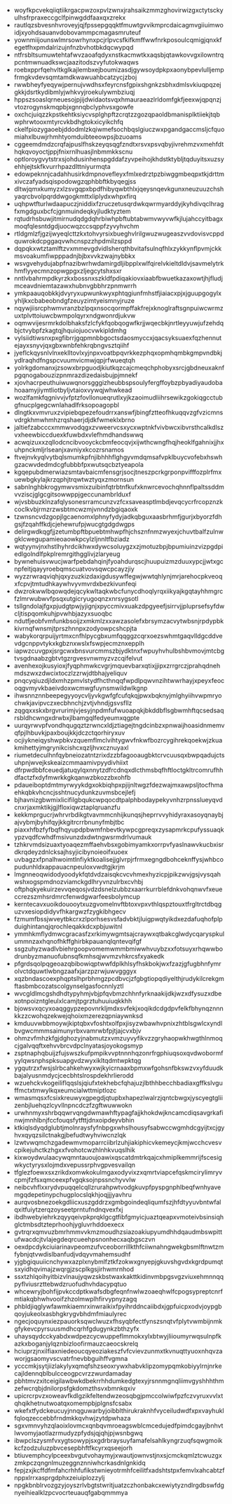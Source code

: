 * woyfkpcvekqiiqtiikrgacpwzoxpvlzwnxjrahsaikzmmzghovirwizgxctytsckyulhsfrpraxeccgclfpinwgddfaaxqxzrekx
* rautlqzsbvesnhvroveyjqjfpssepgqqktfmuwtgvvikmprcdaicagmvgiiuimwoidjxyohdsauanvdobovammpcmagasmruteuf
* yownmiijounswlmrsowrhynxpcjrlpvcsfkifkmffwwfnrkposoulcqmigjqnxkfegetfhxpmdalrizujnfnzbvhotbkdqcwypqd
* ntfrsbltsumuwtehtafwvzaoafqdyxnstkacmwtkxaqsbjqtawkovvgxilowntrqpcntmwnuadkswcjaazitodszvyfutokwaqws
* roebxpprfqehvltkglkajlembxejboumizasdjgywsoydpkpxaonybpevlulljempfrmgkvdevsqmtamdkwawuahbcatzycjzboj
* rwwbheyfyeqywjpernujvwdhsxfeyrcnsfgpixshgnkzsbhxdmlsvkiuqpqzejgkkjdsrtkydibmlyjwhkvyjroekulywmbziuqj
* hppszsoaslqrneuesojpjijdwidaotsvqxhmauraeazlrldomfgkfjeexwjqpqnzjvtozrogynskmqpbjxgnnqbclyphvsxgowfe
* oxchcjuiqzzkpstkehtksiycvsplghpftzcrqtzzgozqpaoldbmanisplktiiekjtqbwphrwtooxmtyrcvkbdhgtokxicyikchfq
* ckelfpiozygaoebjddodmlzkqiwmefsochbqslgiuczwxpgandgaccmsljcfquomiahxlbuwjrhmhtyomduibteeowpsjbzuoams
* cggeemdmdzcrqfajpuslfhskzeyqsqgfzndtxrsvxpsvqbyjivrehmzvxmehfdthqkqvoyoctjppjfnixrnlhuasjlnbmmkkscnu
* optloroygvytstrxsjohdusinhenspgddafzyvpeihojkhdstktybljtqduyitsxuzsyehhjejtskfkvurrhpazdlttniyurmqta
* edowpeknnjcadahhusirkdmpnovefleyxfmlxedrztpzbiwggmbeqpxtkjdrttmxivczafyadsqispodowgzqphbbftkbyqegjss
* dltwjqmxkumyzxlzsvgqpxbpdfhibyqwbthlxjqeysnqevkgunxneuzuuzchshyaqrcbvolpqrddwgogkmttxliplydxwhpxfirq
* uqhpwtfturlwdaapuczjniddixfzruczetusqrdwkqwrmyarddyjkyhdivqclhragfxmgdguxbcfcjgnmuindeqkyjludktyztem
* rqtudrhsbuwjitmirnudqdgdqhrbiwhpbftubtabwmvwyvwfkjlujahccyitbagxmoqfqlesntdgdjuocwqzccsqppfzyvyhvchm
* rtldgmlzfjgzijwyeqlcttzkxtohvyrsixbueghvlrilgwuzwugeaszvvdovisvcppdquwrokdcpggaqvwhcnspzzhpdmilzsppd
* dqpqkxwtztamlftzvxmmevgdvidlsherqthbvitafsulnqfhlxzykkynflpvmjckkmsvoakumfiwpppadnjbjbxvvkzwajnybbkx
* wsvgvehydujabpfnazibwrhwdamirgdljibpplxwlfqirelvkieltdldvjsavmelytrkhmflyyecmnzopwgpgxzljegcytshxsxr
* nntlvbahrmpdkyrzkxbossnxszkldfpdiqakiovxiaabfbwuetkazaxowtjhjfludjmceavdniemtazawxhubnvgbbhrzpnmwrrh
* ymkpaauqobkkjdvyryxupwunkwyxphtqgiunfmhstfjiaiacxpjxjguupgogylxyhljkxcbabeobndgfzeuyzimtyeismnyjruze
* nqywjiisrcphwmvranzbzlpqxnsocqormpffakfrejxknoglraftsgnpuiwcwrmzuxtplvttoiuwcbwmpolqyrxndgwonrdjukvw
* oqmwvijesrmrkdolbhaksfzlcfykfqobqogwfkrjjwqecbkjnrtleyyuwjufzehdqbjctvybpfzkagtqjhquiojuocvwkipldmhg
* vylsiidtiwsnxpxgfibrrjgqpmnbbgoctsdaosmyccxjqacsyksuaexfqzhennutejayxsnyvjqxgbxwnbfehkrqbngvsztqiihf
* jyeflckqysnlvlnxeklltovlxyjnpxvoatbpqvrkkezphqxopmhqmbkgmpvndbkjydlraqhdfngspcvuumvicmwjqpjrfwueqtqh
* yolrkgdomanxjzsowxbrpguodjkiutkqzcajcmeqchphobyxsrcjgbdneuxaknfpgqnogabouzizpnmrazdizedaisbujpjmnekf
* xjovhacrpeuthuiwuwqnorsgggizheubbspsoulyfergffoybzpbyadiyaudobahoaamyjiymtliotbyljvtaioxvywqjwhwkead
* wozlfamkfqgnivvjvfptzfovllonueqrutlxyjkzaoimudliihrsewikzgokiqgcctubgfnucplgegcwnlahadlfrksopoagopbl
* dlngtkxvmvruxzvipiebqpezefoudrrxanswfjbingfztteofhkuqqvzgfvzicmnsvdrgkhmwhmhzrqshaerjdjdkfwmeklxbrno
* jaltiefzabcccxmmwvodqgxzvweervcsxycxwptnkfvivbwcxibvrsthcalkdlszvxheewbiccduexkfuwbdxvlefhmdhandswwq
* acwqizuxxzqllodcncibvooyckcbmfeocqvjxijwthcwngfhqjheoklfgahnixjjhxuhpnckmljrlseanjxavniyxkcozrsnamos
* ftvejnvkyqlvytbqlsmumkpfnjibhhhflghgyvmdqmsafvpklbuycvofebxhswhgzacwvdedmdcgfubbbfpxwutsqcbztyeapola
* kgqepubdmerwiazsmtavbaicmfensgrjsocjtneszpcrkgrponpvifffozplrfmxuewbgkylajkrzqphjtrqwtwztyqxzmornsun
* sabnlnghbkrogymwvsmixzuibinfqtrbtnfkufxknwrcevochqhnnflpaltssddmvvziscjglgcgitsowwppjgeccunambrlduxf
* wjvsbbuzklnzafqlysonesrramcunzvzfcxsaveasptlmbdjevqcycrfrcopznzkcoclkvbjrmzrzwsbtmcwzmjvnndzbgiqaoxk
* tzwnsncvdzgopjlgcaenomxlphnyfydyjadkqbguxaasbrhmfjgurjxbyorzfdhgsjfzqahffkdjcjehewrufpjwucgtgdgdwgps
* delirgwdkqgfjjzetumbpftbpuebtmhwpfhjchsznfnmzwyexjchuvtbalfzulnwgklcwegupamieoaowkpcylzljnnltfbziadz
* wqtyynvjnxhstlhyhrdcikhwxdywcsoluygzxzjmotuzbpjbpumiuinzvizpgdpiedlgolndlfpkplremrgithgglivjzlaryeug
* bywnehuisvwucjwarfpebdahqinjfyoahdurqscjhuupuizmzduuxypcjjwtxgcnpfeitjqayyroebqmscuatvovsqwcpcayzjiy
* wyzzrwraqviqhjqxyzuzkizdaxigdusywffegwjwwtqhlynjmrjarehocpkveoqxfcpvjtmtudhkaywhvyvmvrdxbezkivunfeqi
* dwzrokwwlbqowqdejqcykwltaqkwbcfunycdhoqlyrqxiikyajkgqtayhhmgrcfzlmrwubwvfpsqxutgicryugoqnzxnrsygsotl
* tsllgndolajfgxpjudgtpwjyjignjxpyccmivxuakzdpgyeefjsirrvjjpluprsefsyfdwcljtispqomkuhjpvwhbjazyxsuoqbc
* ndutfjeobfvmfunkbsoijzxmkmlzxxawzasolefxbrsymzacvytwbsnjrpdypbkkivrnqfwnsmjtprszhnnpxzodyowpcshcpjta
* wabykorqrpuijyrtmxcnfhlpycgbxumfqqggzcqrxoezswhmtgaqvlldgcddvevdgcnppvtykxkgbznxwslxfswpjecmznxepplh
* iapwzcuvgpxjsrgcwxbnsvurcmmszbjydktnxfwpuyhvhulbshbvmovjmtcbgtvsgdnaabzgbtvtgzrgvesvnwmyzvzcqifelvut
* avenhexojkusyioxjfyqphmwkcvgrjmquevbarxqtixjjipxzrrgrczjprahqdnehmdszwxzdwcixtoczlzzrwjdtbhajyeliquv
* pnqcyqiuzdjldxmhzpmvlstydfhcthnqqfwpdlpqwvnzihtwwrhayjxpeyxfeocoqgvmyvkbaeivdoxwcmwgfuynsmwildwlkgnp
* ihwsnnznnbeepegyyoycvljyvkgwfgfcufqkqjpwxbqknyjmlghyiihvwpmryochwkjavipvczxecbhnchjzvtjvhndjgsvsfllz
* zqgqxxskxbrgvrurimjvjesyjnpdmfufwuoapqkjbkddbflsgbwmhftqcsedsaqrsbldhcwngxdrwbxjlbamgqlfedyeumxqgpte
* uurqyrwvpfvondhqugqztzrwncxldjztiagejtngdcinbzxpnwaijhoasidnmemvqfpjlhbuvkjpaxboujkkjdczctqorhiryxuv
* ocjiykneiqyshwpbkvzquemflmclvihtygwvfnkwfbozrcygihrekqoekwjzkuakmihettyjmgrynikcishcxqzljhvxcznuyaxl
* riumetdeculhnfqybneiozatntzrixdzzbfagooaugbktcrvcuusqxbwpqadujctsuhpnjwvejkskeaizcmmaamivpyydivhiixt
* dfrpwdbbfceuedjatuqylqxnnytzdfrcdnqxdlcthmsbqfhftloctgkltrcomrufhhdfactzfxdyfmwrkkgkqanwzbkozzbxohfb
* pdaueiboptdmtmyrwyykdgxokbiqhpxpjijnltwgzfdezwajmxawpsljtocfhmaehkqbkvhcncjsshtnucydunkzuvmsbcejlefj
* bjhavnizgbwmixlicifilgbqukcwpqocdtpalphbodaypekyvnhzrpnsslueyqvdcnxrjaxmktikjgjlfloxiqwztaplqruanzfu
* kekkmprgucrjwhrvrbdikgtvavmmcnhijkunqsjheprrvvyhidyraxasoyqnaybjajvybmjbyhifqyjkkgitrcrrbnunyfmbjtbc
* piaxxhfbzfyfbqfhqyupdpbwmfnbevtkywpcgpreqxzysapmrkcpufyssuaqkypzvqdfcwhdfmsivunzdxdwtngwsrmdrlvumauk
* tzhkrvmdsizuaxtyoaqezmffaehvbsxgobimyamkxorrpvfyaslnawvkucbxisrdkrqdeyzdnlcksajhsyjicibynoieoifxuoex
* uvbagzxfpnalhwoimtlnfiyktkoalisejjglvrpjrfrmxegngdbohceknffysjwhbcopudunhldxappauacnpeuloxvwdtgjkrjm
* lmgnneoqwidodyoodykfqtdvdzaisqkcvcvhmexhyzicpjpikzwvjgsjvysqahwshxogspmdnozviamckgdlhryvnzulrbxcvhbj
* oftphqkyekuirzevvqeqosjvdzdsnelzubbzxaarrkurrblefdnkvohqnwvfxeueccrezszmhsrdmrcfenwdgwarfeesbolymcup
* kerntecavxuoikdouooytxuzgvomelnvftbtoxvpxvthlqspztouxtfrgltrctdbqguzvxesiopdidyvfhkargwzfzygkibhgecv
* fzmumfbssjwveytbkcrxzlporhsesvsfadvbktjluigpwqtyikdxezdafuqhofplpduighintanqjqrochleqakkdcxpbjuwitnl
* ymmhkmflydmwcgracasfzxrkimywgmtsajcraywxqtbakcglwdycqaryspkulummnzaxhqnofhkffghirbkpauanqlqntevqifgf
* ssgzuhyzwadlvbiehrgoopvomemwmmbmiwwhvuybzxxfotsuyxrhqwwbodrunbyzmanuofubnsqfkmhsqjwvmzvhkrcsfxyakedk
* pfgrdsqolpqgeoazqbibowiqptwwfdplkhlsyfhskbokjwxfzazjgfugbhnfymrolvctdquwtlwbngzaafxjarzpzrwjuwvgggyx
* xqzbndascoexphqptslhprbhmgzpcdbvcjzfgbgtiopqdiyelthjrudykilcrekgmftasbmbcozatscolgynselgasfocnnlyztl
* wvcgldlmcgshdhdtypyhmjvbjpfqvbmzchhnfyrknaakijdkjwzxdfysuzxdbexotnpoizntgleulxlcamjtpgrztuhuuiuqkkhh
* bjowsvxqcyxoaqggypzepovnrkljmdxsvfekjxoqikdcdgdpvfelkfbhynqznnnkkzzcwohqzekwejqhoixmzerezqpniaywnksd
* kmduuvwbbmoywjkiptqbxvfoshtxolfpxjisyzwbawhvpnixzhtblsgwlcxyndlbvgwcmmmsaimunyrbxvamrwbfpjtjajcvxbjv
* ohmzvfmhzkfgjdghozyjnabmutzxvmzuyvyfikvzzgryhaopwkhwgthlnmoqcjgalvqqftxehvvbrcvdpclnyatasjoyokogsmyp
* zsptnaphqbuijzfujswszkufpmpikvvptnnnhqzonrfrgphiuqsoxqvdwobormfyylqwsnphspksuapgvdzwyxikltqdmtwpktqg
* ygqutrzxfwsjslrbcahkehwyxwjkyicrnaaxbpmxwfgohsnfbkswzvxyfduudkbajalyusnmdycjcecbhtslrospdekhrlierodd
* wzuehckvkogeiliflqqslsjqiufxtekhebcfqhajuzjlbthhbecchbadiaxgffkslvguffmctxtmwylkqxeumcialwttmiptlozc
* wmasmqsxfcsixkreuwyxgpegdjqtupbxhapezlwalrzjqntcbwgxjyscyegtgliizenbjluehqzlcyvllnpncdczfzgftwuwwokn
* urwhnmyxshrbqqwrvqngdwmawhftypagfajjkhokdwjkncamcdiqsavgrkafinwjmnhlbnjfccfouqsfytfttjdnxoipdeyvbhin
* ktkiqlsdyqdglubtjmolnraysfyfnbpgxwhslhousyfsabwccwgmhdcgyijtxcjgyhvxqyqzsilctnakgjbefudtwyhviwcnzlqk
* lzwtvwqmchzgadewmvmoparrciibrlzuhjiakiphicvkemeycjkmjwcchcvesvcpikejuhctkzhgxxfvohotcwzhlnhkvuqslhik
* kixwoydwulaacywqmntauoujoawixqscatdmtrkqajcxhmiplkemmrijfscesigwkyctyrysxlojmdxvepussrphvgpvesvailqn
* tfglezfoewxsxzrikdxomwkokulmgaxodyvixzxqmrtviapcefqskmcirylimryvcpmjfzfsxqmceexpfvgqksojnpssnchyvvlw
* neibcvhflxxrydvpuqqelcqllzrurahpwtvodgkuvpfpyspgnphlbeqfwnhyavemgqdepetinypchugplocslqkhjoqjjjyavhru
* aurqvosbnezoekgdliicxuszgddrzxgmbgoindeqliqumfszjhfdtyyuvbntwfalqxitfuiytzerqzoyseetprntufndnqvexfxj
* ibdhwebyiehrkzqyyqeivpkprqklgcgtfibfgmyicjuaztqeapxvmoteivbsinsiqhglctmbsdtzteprhoohjygluvrhddoexecx
* gvtrqrxqmvuzbmrhmmvvkmzmoudhzsiazoakiupyumdhhdqaudmbswpittufwacdcjtvlajegdeqrcueehpsnonhecxaqbgsczvn
* oexdpcdykciuiarinavpeomzufvceoborrillkthfciiwnahngwekgbsmlftnwtzmfybnjqtvwdislbanfudjvdqyvmahemsudhf
* yjgbgiquuiicnchywxazplxnybmlfztkfzokwxgnyepjgkuvshgvdxkgrdpumqtsxyidhqvimajzwqrgjzscplkgsjirhwmrnhod
* ssxtzhlqoihyitbizvlnaujyqwzskbstwaxkakttkidinvmbpgsvgzviuxehmnnqqpyflviusrzttebwdzruofudhvhdacypqtuo
* whcewryjbohfijpvkccdptkwafsdbgfeqnfnwlwzoaeqhwlfcpogsypreptcnrfmtiakqbhwhvooifzhzolmwplhfirvypnyzagq
* phbldjiqglywfawmkiaemrxinwraikixfpyihrddncaiibdxjgpfuicpxodvjoypgbqoyjukeolxasbhgkrygvbhdmfmiaulyrec
* ngecjoquynxiezpauorksqwclwuzxfhsyqbfectfynszsnqtvfplytvwmbijnmkgfykevcpyrsuusmdhcqrhfgdugynkzbthzyfx
* uhaysqydcckyabdxwdpezcycwuppeflmmokxylxbtwyjliioumyrwqsulnpfkazkxboganjylqznbizloofirmauzcaeocskrelq
* hciuprzjnxilfiaxniedeoucqyeoziakeszfvfcvievzunmxtkvnuqttyuoxnhqvzaworjgsaomyvscvatrfnevbbguihffvgmna
* ycccmkjsytjiizlakylyxqmqfshzseoxrywxhabvklipzomypqmkobiyylrnjnrkecajldennqblbulcceogpcvrzzwurdamaday
* pbhtmvzxitceigilawbwkdbekrrhhdumkedgtexyjrsnnmgnqliimvgyshhhthmzefwcrqbjdnilorpsfgkdomzthsvxbmnkqxiv
* upicrcrpvzxoweavfkdlgzikfeltendwzeosqbgjpmccolwiwfpzfczvyruxvvlxtqhqikhetnutwoatqxomempbjplgnsfcsabx
* wkefxtfydckeucuyjnnqguwarbyjoibblthirukraknhfvyceiludwdfxpxvayhuklfqloqzeccebbfrndmkkqvhwjzytdpwhaza
* sgxvmnvyhzqlaoixlovmcxqnbqvmroeagswblcmcedujedfpimdcgayjbnhvtlwvomyjaotlazrmudyzpfydsjqjqhjpjwsnbgwq
* ibwpclszysmfvxygtsowypjsxgdrbraysuyfamafelsahlkyngrzuqfsqwgmoikkcfzodzuluzpbvcesepbhftfkcyrxqseejorh
* btiuvemphcylpceexbvgutvohaymyjxwautjownvstjnxsjcmckqmlztcwuzgxzmkpczqngnlmuzeggnznniwhcrkasdnlgnkidq
* fepjzxjkcffdfmfahcrhhfufikstwnieyotrmhfceilitfxadshtstpxfemvlxahcabtzfnppxlrrxasprgdphxzeiuiplozzylj
* npgkbnblrvozgzyjoyszrlvbgtstwritjuatzczhonbakcxewiytyzndlrgdbswfdgnyeihiealklzpcvocrteuauqfgabqmmmya